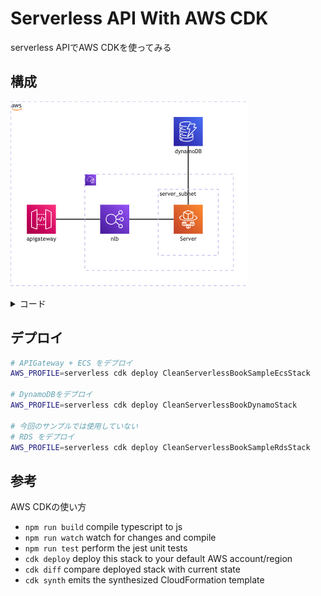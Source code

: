 # Serverless API With AWS CDK

serverless APIでAWS CDKを使ってみる

## 構成

![AWS構成図](./docs/image.png)

<details><summary>コード</summary>

```mermaid
architecture-beta
    group aws(logos:aws)
    group vpc(logos:aws-vpc) in aws
    group server_subnet[server_subnet] in vpc

    service apigateway(logos:aws-api-gateway)[apigateway] in aws

    service server(logos:aws-fargate)[Server] in server_subnet
    service nlb(logos:aws-elb)[nlb] in vpc
    service dynamodb(logos:aws-dynamodb)[dynamoDB] in aws


    nlb:L -- R:apigateway
    server:L -- R:nlb
    dynamodb:B -- T:server
```
</details>


## デプロイ

```bash
# APIGateway + ECS をデプロイ
AWS_PROFILE=serverless cdk deploy CleanServerlessBookSampleEcsStack

# DynamoDBをデプロイ
AWS_PROFILE=serverless cdk deploy CleanServerlessBookDynamoStack

# 今回のサンプルでは使用していない
# RDS をデプロイ
AWS_PROFILE=serverless cdk deploy CleanServerlessBookSampleRdsStack

```

## 参考

AWS CDKの使い方

* `npm run build`   compile typescript to js
* `npm run watch`   watch for changes and compile
* `npm run test`    perform the jest unit tests
* `cdk deploy`      deploy this stack to your default AWS account/region
* `cdk diff`        compare deployed stack with current state
* `cdk synth`       emits the synthesized CloudFormation template
